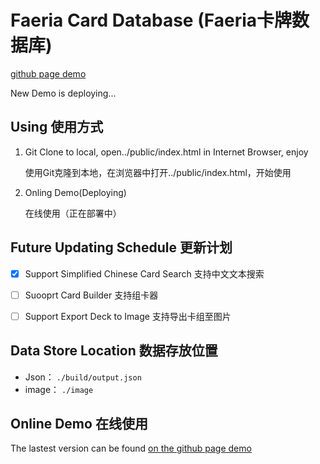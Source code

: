 # Faeria Card Database (Faeria卡牌数据库)

[github page demo](https://zdf0221.github.io/faeria-cards/)

New Demo is deploying...

## Using 使用方式

1. Git Clone to local, open../public/index.html in Internet Browser, enjoy  

    使用Git克隆到本地，在浏览器中打开../public/index.html，开始使用

1. Onling Demo(Deploying)

    在线使用（正在部署中）

## Future Updating Schedule 更新计划

- [X] Support Simplified Chinese Card Search  支持中文文本搜索

- [ ] Suooprt Card Builder  支持组卡器

- [ ] Support Export Deck to Image  支持导出卡组至图片

## Data Store Location 数据存放位置

- Json： `./build/output.json`
- image： `./image`

## Online Demo 在线使用

The lastest version can be found [on the github page demo](https://zdf0221.github.io/faeria-cards/)
